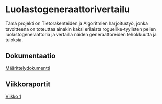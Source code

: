 # Luolastogeneraattorivertailu

Tämä projekti on Tietorakenteiden ja Algoritmien harjoitustyö, jonka tavoitteena on toteuttaa ainakin kaksi erilaista
roguelike-tyylisten pelien luolastogeneraattoria ja vertailla näiden generaattoreiden tehokkuutta ja tuloksia.

## Dokumentaatio

[Määrittelydokumentti](https://github.com/TheSamsai/tiralabra-2019-luolastogeneraattorivertailu/blob/master/docs/m%C3%A4%C3%A4rittelydokumentti.md)

## Viikkoraportit

[Viikko 1](https://github.com/TheSamsai/tiralabra-2019-luolastogeneraattorivertailu/blob/master/docs/viikkoraportit/viikkoraportti1.md)
